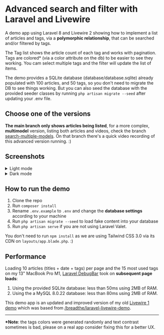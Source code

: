 # Advanced search and filter with Laravel and Livewire

A demo app using Laravel 8 and Livewire 2 showing how to implement a list of articles and tags, via a **polymorphic relationship**, that can be searched and/or filtered by tags. 

The Tag list shows the article count of each tag and works with pagination. Tags are colored* (via a color attribute on the db) to be easier to see they working. You cam select multiple tags and the filter will update the list of items.

The demo provides a SQLite database (database/database.sqlite) already populated with 100 articles, and 50 tags, so you don't need to migrate the DB to see things working. But you can also seed the database with the provided seeder classes by running `php artisan migrate --seed` after updating your .env file.

## Choose one of the versions

**The main branch only shows articles being listed**, for a more complex, **multimodel** version, listing both articles and videos, check the branch [search-multiple-models](https://github.com/sjardim/livewire-advanced-filter-by-tags-demo/tree/search-multiple-models). On that branch there's a quick video recording of this advanced version running. :)

## Screenshots

<details>
<summary>Light mode</summary>
<img src="https://user-images.githubusercontent.com/125217/147500063-bbe79fb6-4617-4d97-a087-023bcce67564.png" width="800" alt="" />
</details>

<details>
<summary>Dark mode</summary>
<img src="https://user-images.githubusercontent.com/125217/147500417-c146882c-5b7d-426b-8f77-e0080d8af7d2.png" width="800" alt="" />
</details>


## How to run the demo

1. Clone the repo
1. Run `composer install`
1. Rename `.env.example` to `.env` and change the **database settings** according to your machine
1. Run `php artisan migrate --seed` to load fake content into your database
1. Run `php artisan serve` if you are not using Laravel Valet.

You don't need to run `npm install` as we are using Tailwind CSS 3.0 via its CDN on `layouts/app.blade.php`. :)

## Performance

Loading 10 articles (titles + date + tags) per page and the 15 most used tags on my 13" MacBook Pro M1, [Laravel DebugBar](https://github.com/barryvdh/laravel-debugbar) took on **subsequent page loads**:

1. Using the provided SQLite database: less than 50ms using 2MB of RAM.
1. Using the a MySQL 8.0.22 database: less than 80ms using 2MB of RAM.

This demo app is an updated and improved version of my old [Livewire 1 demo](https://github.com/sjardim/laravel-livewire-demo) which was based from [/breadthe/laravel-livewire-demo](https://github.com/breadthe/laravel-livewire-demo).

---
**\*Note**: the tags colors were generated randomly and text contrast sometimes is bad, please on a real app consider fixing this for a better UX.
